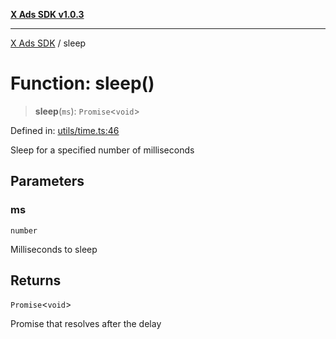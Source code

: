[**X Ads SDK v1.0.3**](../README.md)

***

[X Ads SDK](../globals.md) / sleep

# Function: sleep()

> **sleep**(`ms`): `Promise`\<`void`\>

Defined in: [utils/time.ts:46](https://github.com/kage1020/x-ads-sdk/blob/main/src/utils/time.ts#L46)

Sleep for a specified number of milliseconds

## Parameters

### ms

`number`

Milliseconds to sleep

## Returns

`Promise`\<`void`\>

Promise that resolves after the delay
